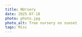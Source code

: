 ```yaml
---
title: NUrsery
date: 2025-07-18
photo: photo.jpg
photo_alt: Tree nursery on sunset
tags: Misc
---
```


